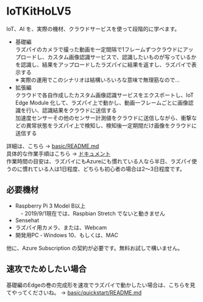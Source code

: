 # IoTKitHoLV5  
IoT、AI を、実際の機材、クラウドサービスを使って段階的に学べます。 
- 基礎編  
ラズパイのカメラで撮った動画を一定間隔で1フレームずつクラウドにアップロードし、カスタム画像認識サービスで、認識したいものが写っているかを認識し、結果をアップロードしたラズパイに結果を返すし、ラズパイで表示する  
  ※ 実際の運用でこのシナリオは結構いろいろな意味で無理筋なので…  
- 拡張編  
クラウドで各自作成したカスタム画像認識サービスをエクスポートし、IoT Edge Module 化して、ラズパイ上で動かし、動画一フレームごとに画像認識を行い、認識結果をクラウドに送信する  
加速度センサーその他のセンサー計測値をクラウドに送信しながら、衝撃などの異常状態をラズパイ上で検知し、検知後一定期間だけ画像をクラウドに送信する  

詳細は、こちら → [basic/README.md](basic/README.md)  
具体的な作業手順はこちら → [ドキュメント](https://1drv.ms/p/s!Aihe6QsTtyqcua47W_zjY6O3abJXwA?e=wmzr5f)  
作業時間の目安は、ラズパイにもAzureにも慣れている人なら半日、ラズパイ使うのに慣れている人は1日程度、どちらも初心者の場合は2～3日程度です。 

## 必要機材 
- Raspberry Pi 3 Model B以上  
　- 2019/9/1現在では、Raspbian Stretch でないと動きません
- Sensehat 
- ラズパイ用カメラ、または、Webcam 
- 開発用PC ‐ Windows 10、もしくは、MAC 

他に、Azure Subscription の契約が必要です。無料お試しで構いません。 

## 速攻でためしたい場合 
基礎編のEdgeの巻の完成形を速攻でラズパイで動かしたい場合は、こちらを見てやってくださいね。 → [basic/quickstart/README.md](basic/quickstart/README.md) 


